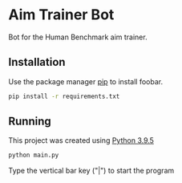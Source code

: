 # Aim Trainer Bot

Bot for the Human Benchmark aim trainer.

## Installation

Use the package manager [pip](https://pip.pypa.io/en/stable/) to install foobar.

```bash
pip install -r requirements.txt
```

## Running
This project was created using [Python 3.9.5](https://www.python.org/downloads/release/python-395/)
```bash
python main.py
```
Type the vertical bar key ("|") to start the program

